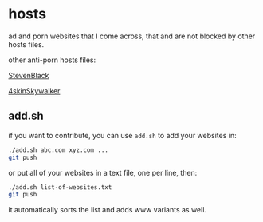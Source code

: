 # hosts

ad and porn websites that I come across,
that and are not blocked by other hosts files.

other anti-porn hosts files:

[StevenBlack](https://github.com/StevenBlack/hosts/tree/master/alternates/porn)

[4skinSkywalker](https://github.com/4skinSkywalker/Anti-Porn-HOSTS-File)

## add.sh

if you want to contribute, you can use `add.sh` to
add your websites in:

```sh
./add.sh abc.com xyz.com ...
git push
```

or put all of your websites in a text file, one per line,
then:

```sh
./add.sh list-of-websites.txt
git push
```

it automatically sorts the list and adds www variants
as well.
